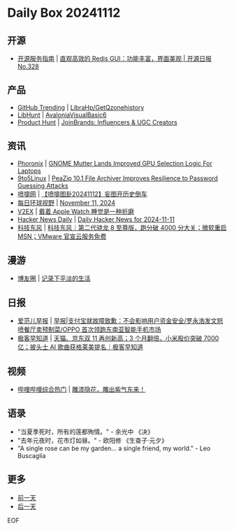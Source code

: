 # Daily Box 20241112

## 开源
- [开源服务指南](https://osguider.com/blog/) | [直观高效的 Redis GUI：功能丰富，界面美观 | 开源日报 No.328](https://osguider.com/blog/post/daily/daily-328/)

## 产品
- [GitHub Trending](https://github.com/trending?since=daily) | [LibraHp/GetQzonehistory](https://github.com/LibraHp/GetQzonehistory)
- [LibHunt](https://www.libhunt.com/) | [AvaloniaVisualBasic6](https://www.libhunt.com/r/AvaloniaVisualBasic6)
- [Product Hunt](https://www.producthunt.com) | [JoinBrands: Influencers & UGC Creators](https://www.producthunt.com/posts/joinbrands-influencers-ugc-creators)

## 资讯
- [Phoronix](https://www.phoronix.com/) | [GNOME Mutter Lands Improved GPU Selection Logic For Laptops](https://www.phoronix.com/news/GNOME-Mutter-Multi-GPU-eDP)
- [9to5Linux](https://9to5linux.com/) | [PeaZip 10.1 File Archiver Improves Resilience to Password Guessing Attacks](https://9to5linux.com/peazip-10-1-file-archiver-improves-resilience-to-password-guessing-attacks)
- [喷嚏网](http://www.dapenti.com/blog/blog.asp?subjectid=70&name=xilei) | [【喷嚏图卦20241112】妄图开历史倒车](http://www.dapenti.com/blog/more.asp?name=xilei&id=182392)
- [每日环球视野](https://idai.ly/) | [November 11, 2024](http://m.idai.ly/se/a193iG?1731254400)
- [V2EX](https://www.v2ex.com/) | [戴着 Apple Watch 睡觉是一种折磨](https://www.v2ex.com/t/1088829)
- [Hacker News Daily](https://www.daemonology.net/hn-daily/) | [Daily Hacker News for 2024-11-11](https://www.daemonology.net/hn-daily/2024-11-11.html)
- [科技东风](https://m.smzdm.com/tag/tn0400v/) | [科技东风｜第二代骁龙 8 至尊版，跑分破 4000 分大关；微软重启 MSN；VMware 官宣云服务免费](https://post.m.smzdm.com/p/aqqr6ekp/)

## 漫游
- [博友圈](https://www.boyouquan.com/home) | [记录下平淡的生活](https://www.boyouquan.com/go?from=feed&link=https%3A%2F%2Fvrast.cn%2Fposts%2F36658%2F)

## 日报
- [爱范儿早报](https://www.ifanr.com/category/ifanrnews) | [早报|支付宝就故障致歉：不会影响用户资金安全/罗永浩发文怒喷餐厅卖预制菜/OPPO 首次领跑东南亚智能手机市场](https://www.ifanr.com/1605707)
- [极客早知道](https://www.geekpark.net/column/74) | [天猫、京东双 11 再创新高；3 个月翻倍，小米股价突破 7000 亿；披头士 AI 歌曲获格莱美提名｜极客早知道](https://www.geekpark.net/news/342948)

## 视频
- [哔哩哔哩综合热门](https://www.bilibili.com/v/popular/all/) | [雕漆隐花，雕出紫气东来！](https://b23.tv/BV1TsmtY7Egu)

## 语录
- "当夏季死时，所有的莲都殉情。" - 余光中 《决》
- "去年元夜时，花市灯如昼。" - 欧阳修 《生查子·元夕》
- "A single rose can be my garden... a single friend, my world." - Leo Buscaglia

## 更多
- [前一天](daily-box-20241111.md)
- [后一天](daily-box-20241113.md)

EOF